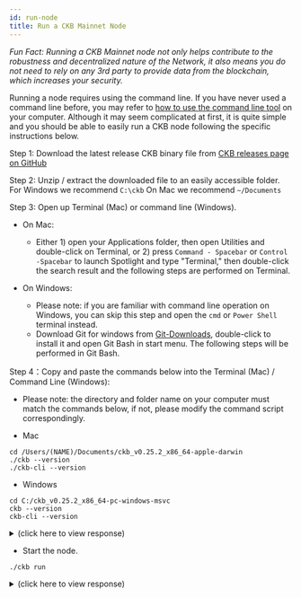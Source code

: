 ```yaml
---
id: run-node
title: Run a CKB Mainnet Node
---
```


*Fun Fact: Running a CKB Mainnet node not only helps contribute to the robustness and decentralized nature of the Network, it also means you do not need to rely on any 3rd party to provide data from the blockchain, which increases your security.*

Running a node requires using the command line. If you have never used a command line before, you may refer to [how to use the command line tool](https://www.google.com/search?q=learn+command+line) on your computer. Although it may seem complicated at first, it is quite simple and you should be able to easily run a CKB node following the specific instructions below.

Step 1: Download the latest release CKB binary file from [CKB releases page on GitHub](https://github.com/nervosnetwork/ckb/releases) 

Step 2:  Unzip / extract the downloaded file to an easily accessible folder. 
For Windows we recommend `C:\ckb` 
On Mac we recommend `~/Documents`

Step 3: Open up Terminal (Mac) or command line (Windows).

* On Mac:

    * Either 1) open your Applications folder, then open Utilities and double-click on Terminal, or 2) press `Command - Spacebar` or `Control -Spacebar` to launch Spotlight and type "Terminal," then double-click the search result and the following steps are performed on Terminal.

* On Windows:

    * Please note: if you are familiar with command line operation on Windows, you can skip this step and open the `cmd` or `Power Shell` terminal instead.
    * Download Git for windows from [Git-Downloads](https://git-scm.com/downloads), double-click to install it and open Git Bash in start menu. The following steps will be performed in Git Bash.

Step 4：Copy and paste the commands below into the Terminal (Mac) / Command Line (Windows):

* Please note: the directory and folder name on your computer must match the commands below, if not, please modify the command script correspondingly. 

* Mac

```
cd /Users/(NAME)/Documents/ckb_v0.25.2_x86_64-apple-darwin
./ckb --version
./ckb-cli --version
```

* Windows

```
cd C:/ckb_v0.25.2_x86_64-pc-windows-msvc 
ckb --version 
ckb-cli --version
```

<details>
<summary>(click here to view response)</summary>
```bash
$ ./ckb --version
$ ./ckb-cli --version

ckb 0.25.2 (dda4ed9 2019-11-17)
ckb-cli 0.25.2 (6ca7bbb 2019-11-17)
```
</details>

Step 5: To run the CKB node, copy and paste the commands below into the Terminal (Mac) / Command Line (Windows):

* Initialize the node (run only once)

```
./ckb init --chain mainnet
```

<details>
<summary>(click here to view response)</summary>
```bash
$ ./ckb init --chain mainnet

WARN: mining feature is disabled because of lacking the block assembler config options
Initialized CKB directory in /`PATH`/ckb_v0.25.2_x86_64-apple-darwin
create ckb.toml
create ckb-miner.toml
```
</details>

* Start the node.

```
./ckb run
```

<details>
<summary>(click here to view response)</summary>
```bash
$ ./ckb run

**2019-11-28 14:22:25.464 +08:00** **main** INFO sentry sentry is disabled
**2019-11-28 14:22:25.565 +08:00** **main** INFO main Miner is disabled, edit ckb.toml to enable it
**2019-11-28 14:22:25.635 +08:00** **main** INFO ckb-chain Start: loading live cells ...
**2019-11-28 14:22:25.636 +08:00** **main** INFO ckb-chain Done: total 2 transactions.
**2019-11-28 14:22:25.654 +08:00** **main** INFO main chain genesis hash: 0x92b197aa1fba0f63633922c61c92375c9c074a93e85963554f5499fe1450d0e5
**2019-11-28 14:22:25.670 +08:00** **main** INFO ckb-network Listen on address: /ip4/0.0.0.0/tcp/8115/p2p/QmbjjSgGQpvn3Fo28kvVWy9yZfgvtk9cNwRHEv646xxWYB
**2019-11-28 14:22:25.674 +08:00** **NetworkRuntime-0** INFO ckb-network p2p service event: ListenStarted { address: "/ip4/0.0.0.0/tcp/8115" }
**2019-11-28 14:22:25.845 +08:00** **NetworkRuntime-3** INFO ckb-sync SyncProtocol.connected peer=SessionId(1)
**2019-11-28 14:22:25.846 +08:00** **NetworkRuntime-6** INFO ckb-relay RelayProtocol(1).connected peer=SessionId(1)
**2019-11-28 14:22:26.063 +08:00** **NetworkRuntime-4** INFO ckb-sync Ignoring getheaders from peer=SessionId(1) because node is in initial block download
**2019-11-28 14:22:26.197 +08:00** **ChainService** INFO ckb-chain block: 1, hash: 0x2567f226c73b04a6cb3ef04b3bb10ab99f37850794cd9569be7de00bac4db875, epoch: 0(1/1743), total_diff: 0x3b1bb3d4c1376a, txs: 1
```
</details>
